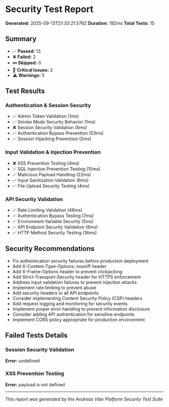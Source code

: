 # Security Test Report

**Generated:** 2025-09-13T21:33:21.576Z
**Duration:** 192ms
**Total Tests:** 15

## Summary

- ✅ **Passed:** 13
- ❌ **Failed:** 2
- ⏭️ **Skipped:** 0
- 🚨 **Critical Issues:** 2
- ⚠️ **Warnings:** 5

## Test Results

### Authentication & Session Security

- ✅ Admin Token Validation (1ms)
- ✅ Smoke Mode Security Behavior (1ms)
- ❌ Session Security Validation (6ms)
- ✅ Authentication Bypass Prevention (53ms)
- ✅ Session Hijacking Prevention (2ms)

### Input Validation & Injection Prevention

- ❌ XSS Prevention Testing (4ms)
- ✅ SQL Injection Prevention Testing (10ms)
- ✅ Malicious Payload Handling (22ms)
- ✅ Input Sanitization Validation (6ms)
- ✅ File Upload Security Testing (4ms)

### API Security Validation

- ✅ Rate Limiting Validation (46ms)
- ✅ Authentication Bypass Testing (7ms)
- ✅ Environment Variable Security (5ms)
- ✅ API Endpoint Security Validation (8ms)
- ✅ HTTP Method Security Testing (16ms)

## Security Recommendations

- Fix authentication security failures before production deployment
- Add X-Content-Type-Options: nosniff header
- Add X-Frame-Options header to prevent clickjacking
- Add Strict-Transport-Security header for HTTPS enforcement
- Address input validation failures to prevent injection attacks
- Implement rate limiting to prevent abuse
- Add security headers to all API endpoints
- Consider implementing Content Security Policy (CSP) headers
- Add request logging and monitoring for security events
- Implement proper error handling to prevent information disclosure
- Consider adding API authentication for sensitive endpoints
- Implement CORS policy appropriate for production environment

## Failed Tests Details

### Session Security Validation

**Error:** undefined

### XSS Prevention Testing

**Error:** payload is not defined

---

_This report was generated by the Andreas Vibe Platform Security Test Suite_
